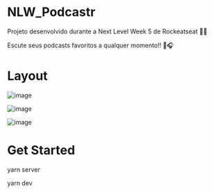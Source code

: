 # NLW_Podcastr
Projeto desenvolvido durante a Next Level Week 5 de Rockeatseat :rocket::purple_heart:

Escute seus podcasts favoritos a qualquer momento!! :musical_note::headphones:

# Layout

![image](https://user-images.githubusercontent.com/62905577/120677889-ef49c280-c46d-11eb-84f1-2c4c5a366619.png)

![image](https://user-images.githubusercontent.com/62905577/120678002-0ab4cd80-c46e-11eb-98ed-cbabf13bea15.png)

![image](https://user-images.githubusercontent.com/62905577/120678037-14d6cc00-c46e-11eb-858d-f4585d7cf72d.png)

# Get Started

yarn server

yarn dev
